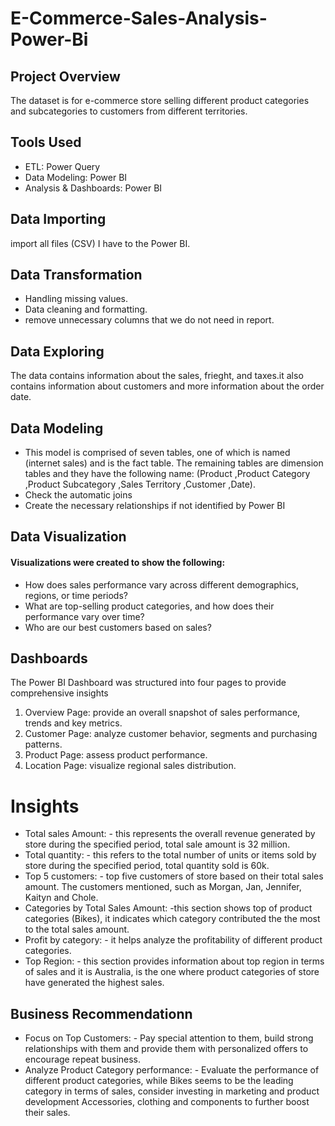 # E-Commerce-Sales-Analysis-Power-Bi
## Project Overview
The dataset is for e-commerce store selling different product categories and subcategories to customers from different territories.
## Tools Used
- ETL: Power Query 
- Data Modeling: Power BI 
- Analysis & Dashboards: Power BI 
## Data Importing
import all files (CSV) I have to the Power BI.
## Data Transformation
- Handling missing values.
- Data cleaning and formatting.
- remove unnecessary columns that we do not need in report.
## Data Exploring
The data contains information about the sales, frieght, and taxes.it also contains information about customers and more information about the order date. 
## Data Modeling
- This model is comprised of seven tables, one of which is named (internet sales) and is the fact table.
The remaining tables are dimension tables and they have the following name:
(Product
,Product Category
,Product Subcategory
,Sales Territory
,Customer
,Date).
- Check the automatic joins
- Create the necessary relationships if not identified by Power BI
## Data Visualization
#### Visualizations were created to show the following:
-	How does sales performance vary across different demographics, regions, or time periods?
-	What are top-selling product categories, and how does their performance vary over time?
-	Who are our best customers based on sales?
## Dashboards
The Power BI Dashboard was structured into four pages to provide comprehensive insights

1. Overview Page: provide an overall snapshot of sales performance, trends and key metrics.
2. Customer Page: analyze customer behavior, segments and purchasing patterns.
3. Product Page: assess product performance.
4. Location Page: visualize regional sales distribution.
# Insights
-	Total sales Amount: - this represents the overall revenue generated by store during the specified period, total sale amount is 32 million.
-	Total quantity: - this refers to the total number of units or items sold by store during the specified period, total quantity sold is 60k.
-	Top 5 customers: - top five customers of store based on their total sales amount. The customers mentioned, such as Morgan, Jan, Jennifer, Kaityn and Chole.
-	Categories by Total Sales Amount: -this section shows top of product categories (Bikes), it indicates which category contributed the the most to the total sales amount.
-	Profit by category: - it helps analyze the profitability of different product categories.
-	Top Region: - this section provides information about top region in terms of sales and it is Australia, is the one where product categories of store have generated the highest sales.
##  Business Recommendationn
-	Focus on Top Customers: - Pay special attention to them, build strong relationships with them and provide them with personalized offers to encourage repeat business.
-	Analyze Product Category performance: - Evaluate the performance of different product categories, while Bikes seems to be the leading category in terms of sales, consider investing in marketing and product development Accessories, clothing and components to further boost their sales.





